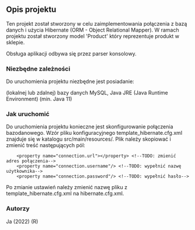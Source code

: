 ## Opis projektu

Ten projekt został stworzony w celu zaimplementowania połączenia z bazą danych i użycia Hibernate (ORM - Object Relational Mapper). W ramach projektu został stworzony model 'Product' który reprezentuje produkt w sklepie.

Obsługa aplikacji odbywa się przez parser konsolowy.

### Niezbędne zależności
Do uruchomienia projektu niezbędne jest posiadanie:

(lokalnej lub zdalnej) bazy danych MySQL,
Java JRE (Java Runtime Environment) (min. Java 11)
### Jak uruchomić
Do uruchomienia projektu konieczne jest skonfigurowanie połączenia bazodanowego. Wzór pliku konfiguracyjnego template_hibernate.cfg.xml znajduje się w katalogu src/main/resources/. Plik należy skopiować i zmienić treść następujących pól:

        <property name="connection.url"></property> <!--TODO: zmienić adres połączenia-->
        <property name="connection.username"/> <!--TODO: wypełnić nazwę użytkownika-->
        <property name="connection.password"/> <!--TODO: wypełnić hasło-->
Po zmianie ustawień należy zmienić nazwę pliku z template_hibernate.cfg.xml na hibernate.cfg.xml.

### Autorzy
Ja (2022) (R)